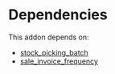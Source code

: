 # Dependencies

This addon depends on:

- [stock_picking_batch](https://github.com/bringout/oca-ocb-warehouse/tree/4c1ff8cb52709f535ff86b9a29fa1cb59fa1c290/odoo-bringout-oca-ocb-stock_picking_batch)
- [sale_invoice_frequency](https://github.com/bringout/oca-workflow-process)
